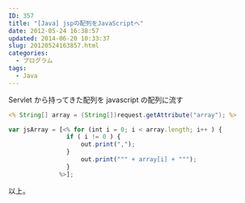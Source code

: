 ```yaml
---
ID: 357
title: "[Java] jspの配列をJavaScriptへ"
date: 2012-05-24 16:38:57
updated: 2014-06-20 10:33:37
slug: 20120524163857.html
categories:
  - プログラム
tags:
  - Java
---
```


Servlet から持ってきた配列を javascript の配列に流す

```jsp
<% String[] array = (String[])request.getAttribute("array"); %>
```

```js
var jsArray = [<% for (int i = 0; i < array.length; i++ ) {
                if ( i != 0 ) {
                    out.print(",");
                }
                    out.print(""" + array[i] + """);
                }
              %>];
```

以上。
